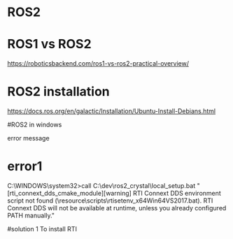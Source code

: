 # ROS2

# ROS1 vs ROS2
https://roboticsbackend.com/ros1-vs-ros2-practical-overview/

# ROS2 installation
https://docs.ros.org/en/galactic/Installation/Ubuntu-Install-Debians.html


#ROS2 in windows

error message
# error1
C:\WINDOWS\system32>call C:\dev\ros2_crystal\local_setup.bat
"[rti_connext_dds_cmake_module][warning] RTI Connext DDS environment script not found (\resource\scripts\rtisetenv_x64Win64VS2017.bat). RTI Connext DDS will not be available at runtime, unless you already configured PATH manually."

#solution 1
To install RTI
